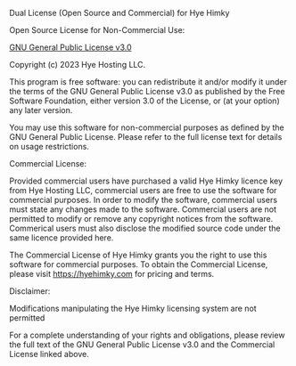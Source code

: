Dual License (Open Source and Commercial) for Hye Himky

Open Source License for Non-Commercial Use:

[GNU General Public License v3.0](https://www.gnu.org/licenses/gpl-3.0.en.html)

Copyright (c) 2023 Hye Hosting LLC.

This program is free software: you can redistribute it and/or modify it under the terms of the GNU General Public License v3.0 as published by the Free Software Foundation, either version 3.0 of the License, or (at your option) any later version.

You may use this software for non-commercial purposes as defined by the GNU General Public License. Please refer to the full license text for details on usage restrictions.

Commercial License:

Provided commercial users have purchased a valid Hye Himky licence key from Hye Hosting LLC, commercial users are free to use the software for commercial purposes. In order to modify the software, commercial users must state any changes made to the software. Commercial users are not permitted to modify or remove any copyright notices from the software. Commerical users must also disclose the modified source code under the same licence provided here.

The Commercial License of Hye Himky grants you the right to use this software for commercial purposes. To obtain the Commercial License, please visit https://hyehimky.com for pricing and terms.

Disclaimer:

Modifications manipulating the Hye Himky licensing system are not permitted


For a complete understanding of your rights and obligations, please review the full text of the GNU General Public License v3.0 and the Commercial License linked above.

